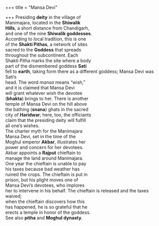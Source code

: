 +++
title = "Mansa Devi"

+++
Presiding **deity** in the village of  
Manimajara, located in the **Shiwalik**  
**Hills**, a short distance from Chandigarh,  
and one of the nine **Shiwalik goddesses**.  
According to local tradition, this is one  
of the **Shakti Pithas**, a network of sites  
sacred to the **Goddess** that spreads  
throughout the subcontinent. Each  
Shakti Pitha marks the site where a body  
part of the dismembered goddess **Sati**  
fell to **earth**, taking form there as a different goddess; Mansa Devi was Sati’s  
head. The word *mansa* means “wish,”  
and it is claimed that Mansa Devi  
will grant whatever wish the devotee  
(**bhakta**) brings to her. There is another  
temple of Mansa Devi on the hill above  
the bathing (**snana**) ghats in the sacred  
city of **Haridwar**; here, too, the officiants  
claim that the presiding deity will fulfill  
all one’s wishes.  
The charter myth for the Manimajara  
Mansa Devi, set in the time of the  
Moghul emperor **Akbar**, illustrates her  
power and concern for her devotees.  
Akbar appoints a **Rajput** chieftain to  
manage the land around Manimajara.  
One year the chieftain is unable to pay  
his taxes because bad weather has  
ruined the crops. The chieftain is put in  
prison, but his plight moves one of  
Mansa Devi’s devotees, who implores  
her to intervene in his behalf. The chieftain is released and the taxes waived;  
when the chieftain discovers how this  
has happened, he is so grateful that he  
erects a temple in honor of the goddess.  
See also **pitha** and **Moghul dynasty**.
